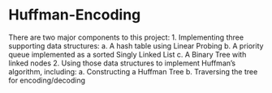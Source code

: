 # Huffman-Encoding
There are two major components to this project: 1. Implementing three supporting data structures: a. A hash table using Linear Probing
b. A priority queue implemented as a sorted Singly Linked List 
c. A Binary Tree with linked nodes 
2. Using those data structures to implement Huffman’s algorithm, including:
a. Constructing a Huffman Tree 
b. Traversing the tree for encoding/decoding
